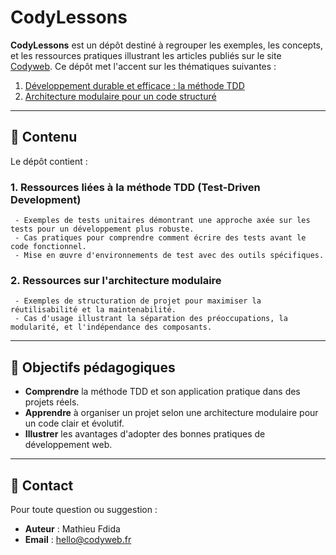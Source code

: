 # CodyLessons

**CodyLessons** est un dépôt destiné à regrouper les exemples, les concepts, et les ressources pratiques illustrant les articles publiés sur le site [Codyweb](https://www.codyweb.fr). Ce dépôt met l'accent sur les thématiques suivantes :  

1. [Développement durable et efficace : la méthode TDD](https://www.codyweb.fr/actualites/developpement-web/developpement-durable-efficace-methode-tdd/)  
2. [Architecture modulaire pour un code structuré](https://www.codyweb.fr/actualites/developpement-web/Architecture-modulaire/)  

---

## 📁 Contenu

Le dépôt contient :

### 1. Ressources liées à la méthode TDD (Test-Driven Development)
	 - Exemples de tests unitaires démontrant une approche axée sur les tests pour un développement plus robuste.  
	 - Cas pratiques pour comprendre comment écrire des tests avant le code fonctionnel.  
	 - Mise en œuvre d'environnements de test avec des outils spécifiques.

### 2. Ressources sur l'architecture modulaire
	 - Exemples de structuration de projet pour maximiser la réutilisabilité et la maintenabilité.  
	 - Cas d'usage illustrant la séparation des préoccupations, la modularité, et l'indépendance des composants.  

---

## 🚀 Objectifs pédagogiques

- **Comprendre** la méthode TDD et son application pratique dans des projets réels.  
- **Apprendre** à organiser un projet selon une architecture modulaire pour un code clair et évolutif.  
- **Illustrer** les avantages d'adopter des bonnes pratiques de développement web.

---

## 📧 Contact

Pour toute question ou suggestion :  
- **Auteur** : Mathieu Fdida  
- **Email** : [hello@codyweb.fr](mailto:hello@codyweb.fr)  
